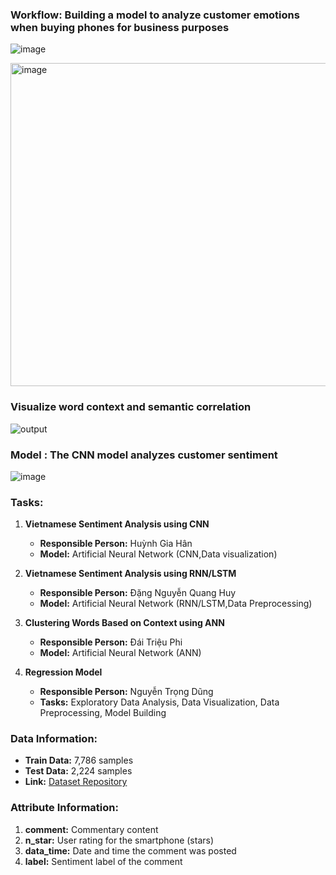 ### Workflow: Building a model to analyze customer emotions when buying phones for business purposes

![image](https://github.com/ZeusCoderBE/NLP-clustering-word--Vietnamese-Sentiment-Analysis/assets/117000361/12880277-1f7d-4119-885e-b86f9f931531)

<img width="517" alt="image" src="https://github.com/ZeusCoderBE/NLP-clustering-word--Vietnamese-Sentiment-Analysis/assets/117000361/8190f78c-1ac3-4084-87a0-38bdb24eec44">




### Visualize word context and semantic correlation


![output](https://github.com/ZeusCoderBE/NLP-clustering-word--Vietnamese-Sentiment-Analysis/assets/117000361/a733f7c7-0c3c-4b89-a4da-b75a4c616b6c)

### Model : The CNN model analyzes customer sentiment

![image](https://github.com/ZeusCoderBE/NLP-clustering-word--Vietnamese-Sentiment-Analysis/assets/117000361/a0efd2b2-2281-461a-b526-cb6227bac7d6)















### Tasks:

1. **Vietnamese Sentiment Analysis using CNN**
   - **Responsible Person:** Huỳnh Gia Hân
   - **Model:** Artificial Neural Network (CNN,Data visualization)
   
2. **Vietnamese Sentiment Analysis using RNN/LSTM**
   - **Responsible Person:** Đặng Nguyễn Quang Huy
   - **Model:** Artificial Neural Network (RNN/LSTM,Data Preprocessing)
   
3. **Clustering Words Based on Context using ANN**
   - **Responsible Person:** Đái Triệu Phi
   - **Model:** Artificial Neural Network (ANN)
   
4. **Regression Model**
   - **Responsible Person:** Nguyễn Trọng Dũng
   - **Tasks:** Exploratory Data Analysis, Data Visualization, Data Preprocessing, Model Building

### Data Information:

- **Train Data:** 7,786 samples
- **Test Data:** 2,224 samples
- **Link:** [Dataset Repository](https://github.com/LuongPhan/UIT-ViSFD?tab=readme-ov-file)

### Attribute Information:

1. **comment:** Commentary content
2. **n_star:** User rating for the smartphone (stars)
3. **data_time:** Date and time the comment was posted
4. **label:** Sentiment label of the comment


